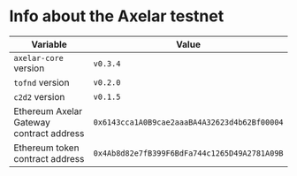 # Info about the Axelar testnet

Variable  | Value
------------- | -------------
`axelar-core` version | `v0.3.4`
`tofnd` version | `v0.2.0`
`c2d2` version | `v0.1.5`
Ethereum Axelar Gateway contract address | `0x6143cca1A0B9cae2aaaBA4A32623d4b62Bf00004`
Ethereum token contract address | `0x4Ab8d82e7fB399F6BdFa744c1265D49A2781A09B`
